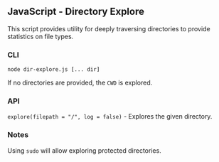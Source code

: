 ## JavaScript - Directory Explore

This script provides utility for deeply traversing directories to provide statistics on file types.

### CLI

`node dir-explore.js [... dir]`

If no directories are provided, the `CWD` is explored.

### API

`explore(filepath = "/", log = false)` - Explores the given directory.

### Notes

Using `sudo` will allow exploring protected directories.
